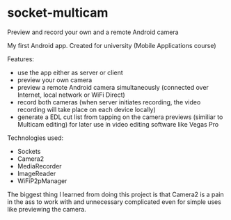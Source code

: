 # socket-multicam
Preview and record your own and a remote Android camera

My first Android app. Created for university (Mobile Applications course)

Features:
- use the app either as server or client
- preview your own camera
- preview a remote Android camera simultaneously (connected over Internet, local network or WiFi Direct)
- record both cameras (when server initiates recording, the video recording will take place on each device locally)
- generate a EDL cut list from tapping on the camera previews (similiar to Multicam editing) for later use in video editing software like Vegas Pro

Technologies used:
- Sockets
- Camera2
- MediaRecorder
- ImageReader
- WiFiP2pManager

The biggest thing I learned from doing this project is that Camera2 is a pain in the ass to work with and unnecessary complicated even for simple uses like previewing the camera.
